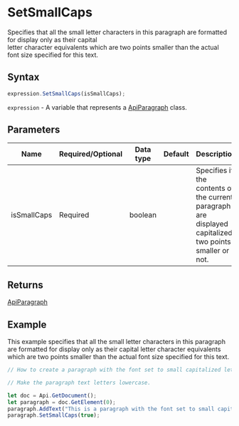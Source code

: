 # SetSmallCaps

Specifies that all the small letter characters in this paragraph are formatted for display only as their capital\
letter character equivalents which are two points smaller than the actual font size specified for this text.

## Syntax

```javascript
expression.SetSmallCaps(isSmallCaps);
```

`expression` - A variable that represents a [ApiParagraph](../ApiParagraph.md) class.

## Parameters

| **Name** | **Required/Optional** | **Data type** | **Default** | **Description** |
| ------------- | ------------- | ------------- | ------------- | ------------- |
| isSmallCaps | Required | boolean |  | Specifies if the contents of the current paragraph are displayed capitalized two points smaller or not. |

## Returns

[ApiParagraph](../../ApiParagraph/ApiParagraph.md)

## Example

This example specifies that all the small letter characters in this paragraph are formatted for display only as their capital letter character equivalents which are two points smaller than the actual font size specified for this text.

```javascript editor-docx
// How to create a paragraph with the font set to small capitalized letters.

// Make the paragraph text letters lowercase.

let doc = Api.GetDocument();
let paragraph = doc.GetElement(0);
paragraph.AddText("This is a paragraph with the font set to small capitalized letters.");
paragraph.SetSmallCaps(true);
```
